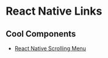 # React Native Links

## Cool Components

* [React Native Scrolling Menu](https://github.com/ccm-innovation/react-native-scrolling-menu)
